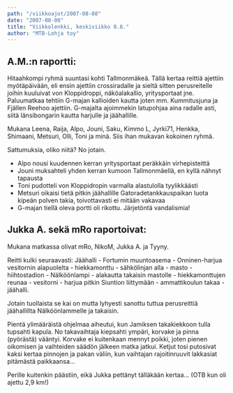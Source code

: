 ```yaml
---
path: "/viikkoajot/2007-08-08"
date: "2007-08-08"
title: "Viikkolenkki, keskiviikko 8.8."
author: "MTB-Lohja toy"
---
```

## A.M.:n raportti:

Hitaahkompi ryhmä suuntasi kohti Tallmonmäkeä. Tällä kertaa reittiä ajettiin myötäpäivään, eli ensin ajettiin crossiradalle ja sieltä sitten perusreitelle joihin kuuluivat von Kloppidroppi, näköalakallio, yritysportaat jne. Paluumatkaa tehtiin G-majan kallioiden kautta joten mm. Kummitusjuna ja Fjällen Reehoo ajettiin. G-majalta ajoimmekin latupohjaa aina radalle asti, siitä länsibongarin kautta harjulle ja jäähallille.

Mukana Leena, Raija, Alpo, Jouni, Saku, Kimmo L, Jyrki71, Henkka, Shimaani, Metsuri, Olli, Toni ja minä. Siis ihan mukavan kokoinen ryhmä.
 
Sattumuksia, oliko niitä? No jotain. 
 
- Alpo nousi kuudennen kerran yritysportaat peräkkäin virhepisteittä 
- Jouni muksahteli yhden kerran kumoon Tallmonmäellä, en kyllä nähnyt tapausta 
- Toni pudotteli von Kloppidropin varmalla alastulolla tyylikkäästi 
- Metsuri oikaisi tietä pitkin jäähallille Gatoradetankkauspaikan luota kipeän polven takia, toivottavasti ei mitään vakavaa 
- G-majan tiellä oleva portti oli rikottu. Järjetöntä vandalismia!

## Jukka A. sekä mRo raportoivat:

Mukana matkassa olivat mRo, NikoM, Jukka A. ja Tyyny.

Reitti kulki seuraavasti: Jäähalli - Fortumin muuntoasema - Onninen-harjua vesitornin alapuolelta - hiekkamonttu - sähkölinjan alla - masto - hiihtostadion - Nälköönlampi - alakautta takaisin mastolle - hiekkamonttujen reunaa - vesitorni - harjua pitkin Siuntion liittymään - ammattikoulun takaa - jäähalli.

Jotain tuollaista se kai on mutta lyhyesti sanottu tuttua perusreittiä jäähallillta Nälköönlammelle ja takaisin.

Pientä ylimääräistä ohjelmaa aiheutui, kun Jamiksen takakiekkoon tulla tupsahti kapula. No takavaihtaja kiepsahti ympäri, korvake ja pinna (pyörästä) vääntyi. Korvake ei kuitenkaan mennyt poikki, joten pienen oikomisen ja vaihteiden säädön jälkeen matka jatkui. Ketjut tosi putosivat kaksi kertaa pinnojen ja pakan väliin, kun vaihtajan rajoitinruuvit lakkasiat pitämästä paikkaansa...

Perille kuitenkin päästiin, eikä Jukka pettänyt tälläkään kertaa... (OTB kun oli ajettu 2,9 km!)